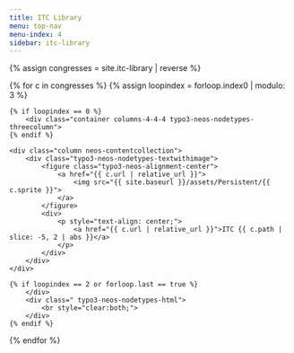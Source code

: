```yaml
---
title: ITC Library
menu: top-nav
menu-index: 4
sidebar: itc-library
---
```


<!--- these divs are necessary otherwise the liquid code appears in plain text --->
<div>
{% assign congresses = site.itc-library | reverse %}

{% for c in congresses %}
    {% assign loopindex = forloop.index0 | modulo: 3 %}

    {% if loopindex == 0 %}
        <div class="container columns-4-4-4 typo3-neos-nodetypes-threecolumn">
    {% endif %}

    <div class="column neos-contentcollection">
        <div class="typo3-neos-nodetypes-textwithimage">
            <figure class="typo3-neos-alignment-center">
                <a href="{{ c.url | relative_url }}">
                    <img src="{{ site.baseurl }}/assets/Persistent/{{ c.sprite }}">
                </a>
            </figure>
            <div>
                <p style="text-align: center;">
                    <a href="{{ c.url | relative_url }}">ITC {{ c.path | slice: -5, 2 | abs }}</a>
                </p>
            </div>
        </div>
    </div>

    {% if loopindex == 2 or forloop.last == true %}
        </div>
        <div class=" typo3-neos-nodetypes-html">
            <br style="clear:both;">
        </div>
    {% endif %}
{% endfor %}
</div>
